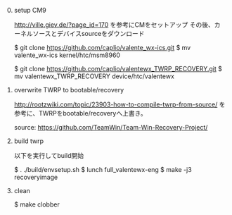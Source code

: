 0. setup CM9


   http://ville.giev.de/?page_id=170 を参考にCMをセットアップ
   その後、カーネルソースとデバイスsourceをダウンロード

   $ git clone https://github.com/caplio/valente_wx-ics.git
   $ mv valente_wx-ics kernel/htc/msm8960

   $ git clone https://github.com/caplio/valentewx_TWRP_RECOVERY.git
   $ mv valentewx_TWRP_RECOVERY device/htc/valentewx


1. overwrite TWRP to bootable/recovery

   http://rootzwiki.com/topic/23903-how-to-compile-twrp-from-source/
   を参考に、TWRPをbootable/recoveryへ上書き。

   source: https://github.com/TeamWin/Team-Win-Recovery-Project/

2. build twrp

   以下を実行してbuild開始

   $ . ./build/envsetup.sh
   $ lunch full_valentewx-eng
   $ make -j3 recoveryimage

3. clean

   $ make clobber

